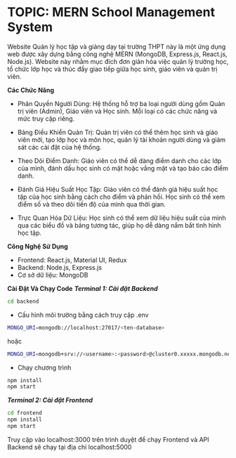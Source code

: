 # TOPIC: MERN School Management System 

Website Quản lý học tập và giảng dạy tại trường THPT này là một ứng dụng web được xây dựng bằng công nghệ MERN (MongoDB, Express.js, React.js, Node.js). Website này nhằm mục đích đơn giản hóa việc quản lý trường học, tổ chức lớp học và thúc đẩy giao tiếp giữa học sinh, giáo viên và quản trị viên.

**Các Chức Năng**
- Phân Quyền Người Dùng: Hệ thống hỗ trợ ba loại người dùng gồm Quản trị viên (Admin), Giáo viên và Học sinh. Mỗi loại có các chức năng và mức truy cập riêng.

- Bảng Điều Khiển Quản Trị: Quản trị viên có thể thêm học sinh và giáo viên mới, tạo lớp học và môn học, quản lý tài khoản người dùng và giám sát các cài đặt của hệ thống.

- Theo Dõi Điểm Danh: Giáo viên có thể dễ dàng điểm danh cho các lớp của mình, đánh dấu học sinh có mặt hoặc vắng mặt và tạo báo cáo điểm danh.

- Đánh Giá Hiệu Suất Học Tập: Giáo viên có thể đánh giá hiệu suất học tập của học sinh bằng cách cho điểm và phản hồi. Học sinh có thể xem điểm số và theo dõi tiến độ của mình qua thời gian.

- Trực Quan Hóa Dữ Liệu: Học sinh có thể xem dữ liệu hiệu suất của mình qua các biểu đồ và bảng tương tác, giúp họ dễ dàng nắm bắt tình hình học tập.

**Công Nghệ Sử Dụng**
- Frontend: React.js, Material UI, Redux
- Backend: Node.js, Express.js
- Cơ sở dữ liệu: MongoDB

**Cài Đặt Và Chạy Code**
***Terminal 1: Cài đặt Backend***
```sh
cd backend
```
- Cấu hình môi trường bằng cách truy cập .env
```sh
MONGO_URI=mongodb://localhost:27017/<ten-database>
```
hoặc 
```sh
MONGO_URI=mongodb+srv://<username>:<password>@cluster0.xxxxx.mongodb.net/<database-name>?retryWrites=true&w=majority
```
- Chạy chương trình
```sh
npm install
npm start
```
***Terminal 2: Cài đặt Frontend***
```sh
cd frontend
npm install
npm start
```

Truy cập vào localhost:3000 trên trình duyệt để chạy Frontend và API Backend sẽ chạy tại địa chỉ localhost:5000